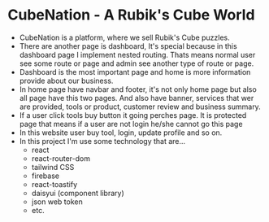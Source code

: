 # CubeNation - A Rubik's Cube World

- CubeNation is a platform, where we sell Rubik's Cube puzzles.
- There are another page is dashboard, It's special because in this dashboard page I implement nested routing. Thats means normal user see some route or page and admin see another type of route or page.
- Dashboard is the most important page and home is more information provide about our business.
- In home page have navbar and footer, it's not only home page but also all page have this two pages. And also have banner, services that wer are provided, tools or product, customer review and business summary.
- If a user click tools buy button it going perches page. It is protected page that means if a user are not login he/she cannot go this page
- In this website user buy tool, login, update profile and so on.
- In this project I'm use some technology that are...
  - react
  - react-router-dom
  - tailwind CSS
  - firebase
  - react-toastify
  - daisyui (component library)
  - json web token
  - etc.

